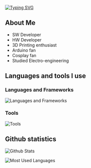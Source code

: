 [![Typing SVG]([https://readme-typing-svg.herokuapp.com?font=Fira+Code&duration=2500&pause=1000&color=38C2FF&vCenter=true&width=435&lines=Greetings+Fellow+Humans;I+am+Miroslav+Mad%C4%9Bra)](https://git.io/typing-svg](https://readme-typing-svg.herokuapp.com/demo/?font=Open+Sans&weight=600&size=16&color=3DAFF7&center=true&vCenter=true&lines=Welcome%2C+traveller+to+my+GIT;Don't+forget+to+visit+NejedNiko.cz))

## About Me
- SW Developer
- HW Developer
- 3D Printing enthusiast
- Arduino fan
- Cosplay fan
- Studied Electro-engineering

## Languages and tools I use
### Languages and Frameworks
![Languages and Frameworks](https://skillicons.dev/icons?i=cs,c,wpf,dotnet,bash,mysql,gml,)

### Tools
![Tools](https://skillicons.dev/icons?i=vscode,github,git,visualstudio,gamemakerstudio)

## Github statistics
![Github Stats](https://github-readme-stats.vercel.app/api?username=motirek&show_icons=true&theme=dracula)

![Most Used Languages](https://github-readme-stats.vercel.app/api/top-langs/?username=motirek&theme=dracula)

<!--
**Bunnykillcz/Bunnykillcz** is a ✨ _special_ ✨ repository because its `README.md` (this file) appears on your GitHub profile.

Here are some ideas to get you started:

- 🔭 I’m currently working on ...
- 🌱 I’m currently learning ...
- 👯 I’m looking to collaborate on ...
- 🤔 I’m looking for help with ...
- 💬 Ask me about ...
- 📫 How to reach me: ...
- 😄 Pronouns: ...
- ⚡ Fun fact: ...
-->

